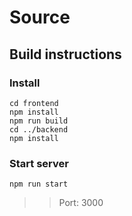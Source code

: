 # Source

## Build instructions

### Install

```
cd frontend
npm install
npm run build
cd ../backend
npm install
```

### Start server

`npm run start`

>> Port: 3000